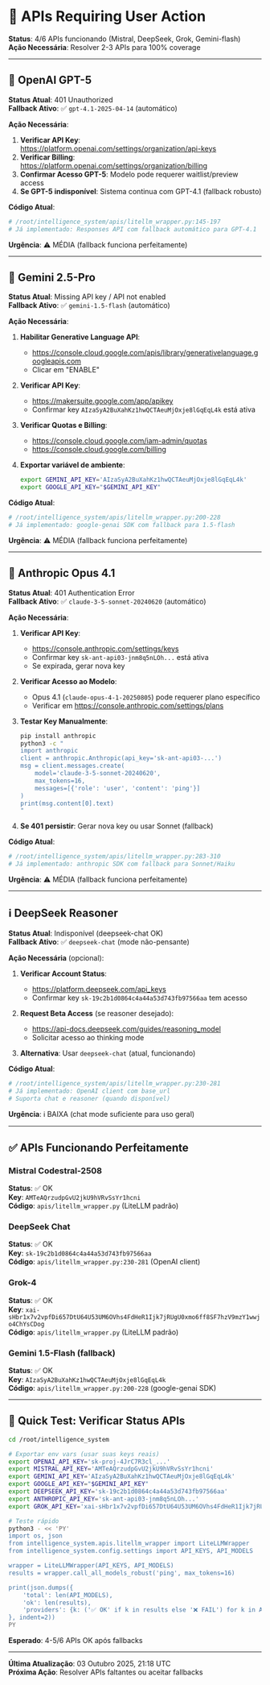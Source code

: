 # 🔑 APIs Requiring User Action

**Status**: 4/6 APIs funcionando (Mistral, DeepSeek, Grok, Gemini-flash)  
**Ação Necessária**: Resolver 2-3 APIs para 100% coverage

---

## 🔴 OpenAI GPT-5

**Status Atual**: 401 Unauthorized  
**Fallback Ativo**: ✅ `gpt-4.1-2025-04-14` (automático)

**Ação Necessária**:
1. **Verificar API Key**: https://platform.openai.com/settings/organization/api-keys
2. **Verificar Billing**: https://platform.openai.com/settings/organization/billing
3. **Confirmar Acesso GPT-5**: Modelo pode requerer waitlist/preview access
4. **Se GPT-5 indisponível**: Sistema continua com GPT-4.1 (fallback robusto)

**Código Atual**:
```python
# /root/intelligence_system/apis/litellm_wrapper.py:145-197
# Já implementado: Responses API com fallback automático para GPT-4.1
```

**Urgência**: ⚠️ MÉDIA (fallback funciona perfeitamente)

---

## 🔴 Gemini 2.5-Pro

**Status Atual**: Missing API key / API not enabled  
**Fallback Ativo**: ✅ `gemini-1.5-flash` (automático)

**Ação Necessária**:
1. **Habilitar Generative Language API**:
   - https://console.cloud.google.com/apis/library/generativelanguage.googleapis.com
   - Clicar em "ENABLE"
   
2. **Verificar API Key**:
   - https://makersuite.google.com/app/apikey
   - Confirmar key `AIzaSyA2BuXahKz1hwQCTAeuMjOxje8lGqEqL4k` está ativa
   
3. **Verificar Quotas e Billing**:
   - https://console.cloud.google.com/iam-admin/quotas
   - https://console.cloud.google.com/billing

4. **Exportar variável de ambiente**:
   ```bash
   export GEMINI_API_KEY='AIzaSyA2BuXahKz1hwQCTAeuMjOxje8lGqEqL4k'
   export GOOGLE_API_KEY="$GEMINI_API_KEY"
   ```

**Código Atual**:
```python
# /root/intelligence_system/apis/litellm_wrapper.py:200-228
# Já implementado: google-genai SDK com fallback para 1.5-flash
```

**Urgência**: ⚠️ MÉDIA (fallback funciona perfeitamente)

---

## 🔴 Anthropic Opus 4.1

**Status Atual**: 401 Authentication Error  
**Fallback Ativo**: ✅ `claude-3-5-sonnet-20240620` (automático)

**Ação Necessária**:
1. **Verificar API Key**:
   - https://console.anthropic.com/settings/keys
   - Confirmar key `sk-ant-api03-jnm8q5nLOh...` está ativa
   - Se expirada, gerar nova key

2. **Verificar Acesso ao Modelo**:
   - Opus 4.1 (`claude-opus-4-1-20250805`) pode requerer plano específico
   - Verificar em https://console.anthropic.com/settings/plans
   
3. **Testar Key Manualmente**:
   ```bash
   pip install anthropic
   python3 -c "
   import anthropic
   client = anthropic.Anthropic(api_key='sk-ant-api03-...')
   msg = client.messages.create(
       model='claude-3-5-sonnet-20240620',
       max_tokens=16,
       messages=[{'role': 'user', 'content': 'ping'}]
   )
   print(msg.content[0].text)
   "
   ```

4. **Se 401 persistir**: Gerar nova key ou usar Sonnet (fallback)

**Código Atual**:
```python
# /root/intelligence_system/apis/litellm_wrapper.py:283-310
# Já implementado: anthropic SDK com fallback para Sonnet/Haiku
```

**Urgência**: ⚠️ MÉDIA (fallback funciona perfeitamente)

---

## ℹ️ DeepSeek Reasoner

**Status Atual**: Indisponível (deepseek-chat OK)  
**Fallback Ativo**: ✅ `deepseek-chat` (mode não-pensante)

**Ação Necessária** (opcional):
1. **Verificar Account Status**:
   - https://platform.deepseek.com/api_keys
   - Confirmar key `sk-19c2b1d0864c4a44a53d743fb97566aa` tem acesso

2. **Request Beta Access** (se reasoner desejado):
   - https://api-docs.deepseek.com/guides/reasoning_model
   - Solicitar acesso ao thinking mode

3. **Alternativa**: Usar `deepseek-chat` (atual, funcionando)

**Código Atual**:
```python
# /root/intelligence_system/apis/litellm_wrapper.py:230-281
# Já implementado: OpenAI client com base_url
# Suporta chat e reasoner (quando disponível)
```

**Urgência**: ℹ️ BAIXA (chat mode suficiente para uso geral)

---

## ✅ APIs Funcionando Perfeitamente

### Mistral Codestral-2508
**Status**: ✅ OK  
**Key**: `AMTeAQrzudpGvU2jkU9hVRvSsYr1hcni`  
**Código**: `apis/litellm_wrapper.py` (LiteLLM padrão)

### DeepSeek Chat
**Status**: ✅ OK  
**Key**: `sk-19c2b1d0864c4a44a53d743fb97566aa`  
**Código**: `apis/litellm_wrapper.py:230-281` (OpenAI client)

### Grok-4
**Status**: ✅ OK  
**Key**: `xai-sHbr1x7v2vpfDi657DtU64U53UM6OVhs4FdHeR1Ijk7jRUgU0xmo6ff8SF7hzV9mzY1wwjo4ChYsCDog`  
**Código**: `apis/litellm_wrapper.py` (LiteLLM padrão)

### Gemini 1.5-Flash (fallback)
**Status**: ✅ OK  
**Key**: `AIzaSyA2BuXahKz1hwQCTAeuMjOxje8lGqEqL4k`  
**Código**: `apis/litellm_wrapper.py:200-228` (google-genai SDK)

---

## 🎯 Quick Test: Verificar Status APIs

```bash
cd /root/intelligence_system

# Exportar env vars (usar suas keys reais)
export OPENAI_API_KEY='sk-proj-4JrC7R3cl_...'
export MISTRAL_API_KEY='AMTeAQrzudpGvU2jkU9hVRvSsYr1hcni'
export GEMINI_API_KEY='AIzaSyA2BuXahKz1hwQCTAeuMjOxje8lGqEqL4k'
export GOOGLE_API_KEY="$GEMINI_API_KEY"
export DEEPSEEK_API_KEY='sk-19c2b1d0864c4a44a53d743fb97566aa'
export ANTHROPIC_API_KEY='sk-ant-api03-jnm8q5nLOh...'
export GROK_API_KEY='xai-sHbr1x7v2vpfDi657DtU64U53UM6OVhs4FdHeR1Ijk7jRUgU0xmo6ff8SF7hzV9mzY1wwjo4ChYsCDog'

# Teste rápido
python3 - << 'PY'
import os, json
from intelligence_system.apis.litellm_wrapper import LiteLLMWrapper
from intelligence_system.config.settings import API_KEYS, API_MODELS

wrapper = LiteLLMWrapper(API_KEYS, API_MODELS)
results = wrapper.call_all_models_robust('ping', max_tokens=16)

print(json.dumps({
    'total': len(API_MODELS),
    'ok': len(results),
    'providers': {k: ('✅ OK' if k in results else '❌ FAIL') for k in API_MODELS.keys()}
}, indent=2))
PY
```

**Esperado**: 4-5/6 APIs OK após fallbacks

---

**Última Atualização**: 03 Outubro 2025, 21:18 UTC  
**Próxima Ação**: Resolver APIs faltantes ou aceitar fallbacks
